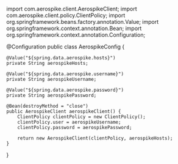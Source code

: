 import com.aerospike.client.AerospikeClient;
import com.aerospike.client.policy.ClientPolicy;
import org.springframework.beans.factory.annotation.Value;
import org.springframework.context.annotation.Bean;
import org.springframework.context.annotation.Configuration;

@Configuration
public class AerospikeConfig {

    @Value("${spring.data.aerospike.hosts}")
    private String aerospikeHosts;

    @Value("${spring.data.aerospike.username}")
    private String aerospikeUsername;

    @Value("${spring.data.aerospike.password}")
    private String aerospikePassword;

    @Bean(destroyMethod = "close")
    public AerospikeClient aerospikeClient() {
        ClientPolicy clientPolicy = new ClientPolicy();
        clientPolicy.user = aerospikeUsername;
        clientPolicy.password = aerospikePassword;

        return new AerospikeClient(clientPolicy, aerospikeHosts);
    }
}
